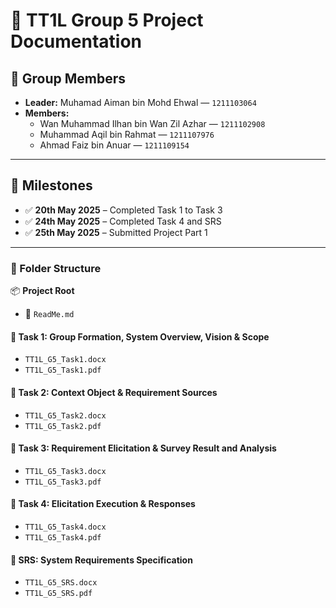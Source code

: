 # 📱 TT1L Group 5 Project Documentation

## 👥 Group Members

- **Leader:** Muhamad Aiman bin Mohd Ehwal — `1211103064` 
- **Members:**
  - Wan Muhammad Ilhan bin Wan Zil Azhar — `1211102908`
  - Muhammad Aqil bin Rahmat — `1211107976`
  - Ahmad Faiz bin Anuar — `1211109154`  

---

## 🚀 Milestones

- ✅ **20th May 2025** – Completed Task 1 to Task 3  
- ✅ **24th May 2025** – Completed Task 4 and SRS  
- ✅ **25th May 2025** – Submitted Project Part 1  

---

### 📁 Folder Structure

📦 **Project Root**

- 📄 `ReadMe.md`

#### 📂 Task 1: Group Formation, System Overview, Vision & Scope
  - `TT1L_G5_Task1.docx`
  - `TT1L_G5_Task1.pdf`

#### 📂 Task 2: Context Object & Requirement Sources
  - `TT1L_G5_Task2.docx`
  - `TT1L_G5_Task2.pdf`

#### 📂 Task 3: Requirement Elicitation & Survey Result and Analysis
  - `TT1L_G5_Task3.docx`
  - `TT1L_G5_Task3.pdf`

#### 📂 Task 4: Elicitation Execution & Responses
  - `TT1L_G5_Task4.docx`
  - `TT1L_G5_Task4.pdf`

#### 📂 SRS: System Requirements Specification
  - `TT1L_G5_SRS.docx`
  - `TT1L_G5_SRS.pdf`
